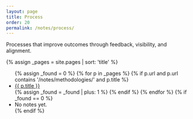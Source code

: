 ```yaml
---
layout: page
title: Process
order: 20
permalink: /notes/process/
---
```


Processes that improve outcomes through feedback, visibility, and alignment.

{% assign _pages = site.pages | sort: 'title' %}
<ul>
{% assign _found = 0 %}
{% for p in _pages %}
  {% if p.url and p.url contains '/notes/methodologies/' and p.title %}
    <li><a href="{{ p.url | relative_url }}">{{ p.title }}</a></li>
    {% assign _found = _found | plus: 1 %}
  {% endif %}
{% endfor %}
{% if _found == 0 %}
  <li><span class="a-muted">No notes yet.</span></li>
{% endif %}
</ul>
